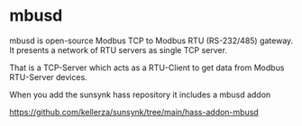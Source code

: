 # mbusd

mbusd is open-source Modbus TCP to Modbus RTU (RS-232/485) gateway. It presents a network of RTU servers as single TCP server.

That is a TCP-Server which acts as a RTU-Client to get data from Modbus RTU-Server devices.

When you add the sunsynk hass repository it includes a mbusd addon

https://github.com/kellerza/sunsynk/tree/main/hass-addon-mbusd